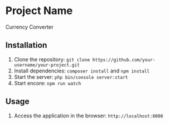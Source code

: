 # Project Name

Currency Converter

## Installation

1. Clone the repository: `git clone https://github.com/your-username/your-project.git`
2. Install dependencies: `composer install` and `npm install`
3. Start the server: `php bin/console server:start`
4. Start encore: `npm run watch`

## Usage

1. Access the application in the browser: `http://localhost:8000`
